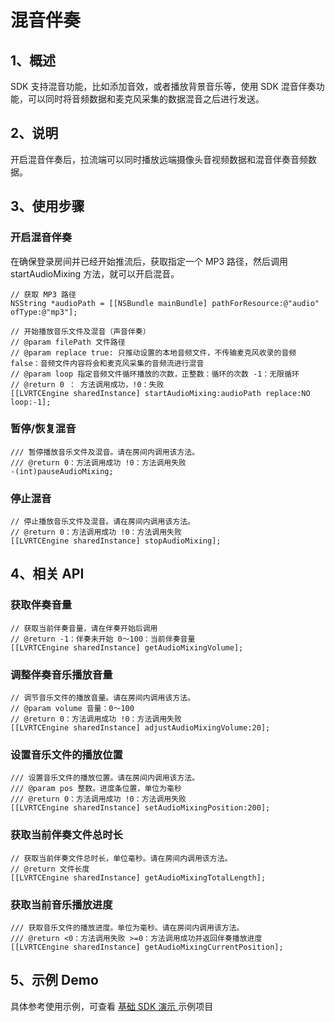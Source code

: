 # 混音伴奏

## <a name='1'></a>1、概述

SDK 支持混音功能，比如添加音效，或者播放背景音乐等，使用 SDK 混音伴奏功能，可以同时将音频数据和麦克风采集的数据混音之后进行发送。

## <a name='2'></a>2、说明

开启混音伴奏后，拉流端可以同时播放远端摄像头音视频数据和混音伴奏音频数据。

## <a name='3'></a>3、使用步骤

### 开启混音伴奏

在确保登录房间并已经开始推流后，获取指定一个 MP3 路径，然后调用 startAudioMixing 方法，就可以开启混音。

```objc
// 获取 MP3 路径
NSString *audioPath = [[NSBundle mainBundle] pathForResource:@"audio" ofType:@"mp3"];
             
// 开始播放音乐文件及混音（声音伴奏）
// @param filePath 文件路径
// @param replace true: 只推动设置的本地音频文件，不传输麦克风收录的音频  false：音频文件内容将会和麦克风采集的音频流进行混音
// @param loop 指定音频文件循环播放的次数，正整数：循环的次数 -1：无限循环
// @return 0 ： 方法调用成功，!0：失败
[[LVRTCEngine sharedInstance] startAudioMixing:audioPath replace:NO loop:-1];
```

### 暂停/恢复混音

```objc
/// 暂停播放音乐文件及混音。请在房间内调用该方法。
/// @return 0：方法调用成功 !0：方法调用失败
-(int)pauseAudioMixing;
```

### 停止混音

```objc
// 停止播放音乐文件及混音。请在房间内调用该方法。
// @return 0：方法调用成功 !0：方法调用失败
[[LVRTCEngine sharedInstance] stopAudioMixing];
```

## <a name='4'></a>4、相关 API

###  获取伴奏音量

```objc
// 获取当前伴奏音量，请在伴奏开始后调用
// @return -1：伴奏未开始 0～100：当前伴奏音量
[[LVRTCEngine sharedInstance] getAudioMixingVolume];
```

### 调整伴奏音乐播放音量

```objc
// 调节音乐文件的播放音量。请在房间内调用该方法。
// @param volume 音量：0～100
// @return 0：方法调用成功 !0：方法调用失败
[[LVRTCEngine sharedInstance] adjustAudioMixingVolume:20];
```

### 设置音乐文件的播放位置

```objc
/// 设置音乐文件的播放位置。请在房间内调用该方法。
/// @param pos 整数。进度条位置，单位为毫秒
/// @return 0：方法调用成功 !0：方法调用失败
[[LVRTCEngine sharedInstance] setAudioMixingPosition:200];
```

### 获取当前伴奏文件总时长

```objc
// 获取当前伴奏文件总时长，单位毫秒。请在房间内调用该方法。
// @return 文件长度
[[LVRTCEngine sharedInstance] getAudioMixingTotalLength];
```

### 获取当前音乐播放进度

```objc
/// 获取音乐文件的播放进度。单位为毫秒。请在房间内调用该方法。
/// @return <0：方法调用失败 >=0：方法调用成功并返回伴奏播放进度
[[LVRTCEngine sharedInstance] getAudioMixingCurrentPosition];
```

## <a name='5'></a>5、示例 Demo

具体参考使用示例，可查看 [基础 SDK 演示 ](/?p=/zh/ios/rtc/download_sdk.md&k=LKdNguJq)示例项目

